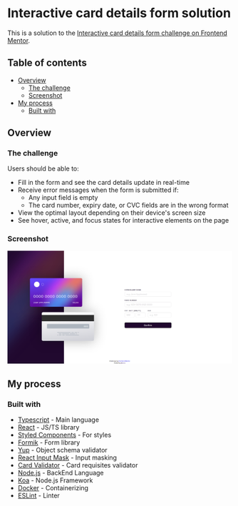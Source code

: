 # Interactive card details form solution

This is a solution to the [Interactive card details form challenge on Frontend Mentor](https://www.frontendmentor.io/challenges/interactive-card-details-form-XpS8cKZDWw).

## Table of contents

- [Overview](#overview)
    - [The challenge](#the-challenge)
    - [Screenshot](#screenshot)
- [My process](#my-process)
    - [Built with](#built-with)

## Overview

### The challenge

Users should be able to:

- Fill in the form and see the card details update in real-time
- Receive error messages when the form is submitted if:
    - Any input field is empty
    - The card number, expiry date, or CVC fields are in the wrong format
- View the optimal layout depending on their device's screen size
- See hover, active, and focus states for interactive elements on the page

### Screenshot

![](./desc/screenshot.png)

## My process

### Built with

- [Typescript](https://www.typescriptlang.org/) - Main language
- [React](https://reactjs.org/) - JS/TS library
- [Styled Components](https://styled-components.com/) - For styles
- [Formik](https://formik.org/) - Form library
- [Yup](https://www.npmjs.com/package/yup) - Object schema validator
- [React Input Mask](https://github.com/sanniassin/react-input-mask) - Input masking
- [Card Validator](https://github.com/braintree/card-validator) - Card requisites validator
- [Node.js](https://nodejs.org/en/) - BackEnd Language
- [Koa](https://koajs.com/) - Node.js Framework
- [Docker](https://www.docker.com/) - Containerizing
- [ESLint](https://eslint.org/) - Linter
